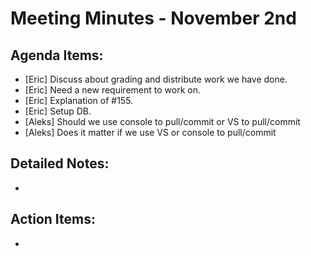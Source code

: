 # Meeting Minutes - November 2nd

## Agenda Items:
- [Eric] Discuss about grading and distribute work we have done.
- [Eric] Need a new requirement to work on.
- [Eric] Explanation of #155.
- [Eric] Setup DB.
- [Aleks] Should we use console to pull/commit or VS to pull/commit
- [Aleks] Does it matter if we use VS or console to pull/commit

## Detailed Notes:
- 

## Action Items:
- 

